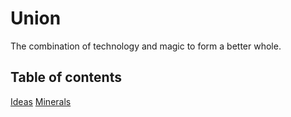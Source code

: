 # Union

The combination of technology and magic to form a better whole.

## Table of contents

[Ideas](/ideas)
[Minerals](/minerals)

